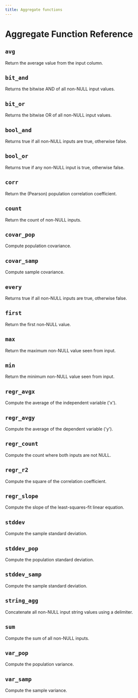 ```yaml
---
title: Aggregate functions
---
```


# Aggregate Function Reference

<!-- DOCSGEN_START aggregate_functions -->

## `avg`

Return the average value from the input column.

## `bit_and`

Returns the bitwise AND of all non-NULL input values.

## `bit_or`

Returns the bitwise OR of all non-NULL input values.

## `bool_and`

Returns true if all non-NULL inputs are true, otherwise false.

## `bool_or`

Returns true if any non-NULL input is true, otherwise false.

## `corr`

Return the (Pearson) population correlation coefficient.

## `count`

Return the count of non-NULL inputs.

## `covar_pop`

Compute population covariance.

## `covar_samp`

Compute sample covariance.

## `every`

Returns true if all non-NULL inputs are true, otherwise false.

## `first`

Return the first non-NULL value.

## `max`

Return the maximum non-NULL value seen from input.

## `min`

Return the minimum non-NULL value seen from input.

## `regr_avgx`

Compute the average of the independent variable ('x').

## `regr_avgy`

Compute the average of the dependent variable ('y').

## `regr_count`

Compute the count where both inputs are not NULL.

## `regr_r2`

Compute the square of the correlation coefficient.

## `regr_slope`

Compute the slope of the least-squares-fit linear equation.

## `stddev`

Compute the sample standard deviation.

## `stddev_pop`

Compute the population standard deviation.

## `stddev_samp`

Compute the sample standard deviation.

## `string_agg`

Concatenate all non-NULL input string values using a delimiter.

## `sum`

Compute the sum of all non-NULL inputs.

## `var_pop`

Compute the population variance.

## `var_samp`

Compute the sample variance.


<!-- DOCSGEN_END -->
